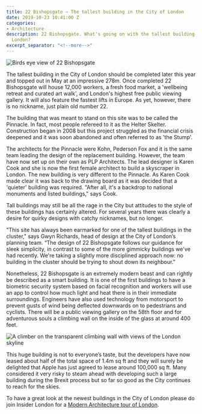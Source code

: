 ```yaml
---
title: 22 Bishopsgate – The tallest building in the City of London
date: 2019-10-23 10:41:00 Z
categories:
- Architecture
description: 22 Bishopsgate. What's going on with the tallest building in the City   of
  London?
excerpt_separator: "<!--more-->"
---
```


![Birds eye view of 22 Bishopsgate](/uploads/helterskelter-1.jpg)

The tallest building in the City of London should be completed later this year and topped out in May at an impressive 278m. Once completed 22 Bishopsgate will house 12,000 workers, a fresh food market, a 'wellbeing retreat and curated art walk', and London's highest free public viewing gallery. It will also feature the fastest lifts in Europe.  As yet, however, there is no nickname, just plain old number 22.

<!--more-->

The building that was meant to stand on this site was to be called the Pinnacle.  In fact, most people refereed to it as the Helter Skelter. Construction began in 2008 but this project struggled as the financial crisis deepened and it was soon abandoned and often referred to as 'the Stump'.

The architects for the Pinnacle were Kohn, Pederson Fox and it is the same team leading the design of the replacement building.  However, the team have now set up on their own as PLP Architects. The lead designer is Karen Cook and she is now the first female architect to build a skyscraper in London. The new building is very different to the Pinnacle. As Karen Cook made clear it was back to the drawing board as it was decided that a 'quieter' building was required. "After all, it's a backdrop to national monuments and listed buildings," says Cook.

Tall buildings may still be all the rage in the City but attitudes to the style of these buildings has certainly altered. For several years there was clearly a desire for quirky designs with catchy nicknames, but no longer.

"This site has always been earmarked for one of the tallest buildings in the cluster," says Gwyn Richards, head of design at the City of London’s planning team. “The design of 22 Bishopsgate follows our guidance for sleek simplicity, in contrast to some of the more gimmicky buildings we've had recently. We're taking a slightly more disciplined approach now: no building in the cluster should be trying to shout down its neighbour.”

Nonetheless, 22 Bishopsgate is an extremely modern beast and can rightly be described as a smart building. It is one of the first buildings to have a biometric security system based on facial recognition and workers will use an app to control how much light and heat there is in their immediate surroundings. Engineers have also used technology from motorsport to prevent gusts of wind being deflected downwards on to pedestrians and cyclists. There will be a public viewing gallery on the 58th floor and for adventurous souls a climbing wall on the inside of the glass at around 400 feet.

![A climber on the transparent climbing wall with views of the London skyline](/uploads/22-climbingwall-1.jpg)

This huge building is not to everyone’s taste, but the developers have now leased about half of the total space of 1.4m sq ft and they will surely be delighted that Apple has just agreed to lease around 100,000 sq ft.  Many considered it very risky to steam ahead with developing such a large building during the Brexit process but so far so good as the City continues to reach for the skies.

To have a great look at the newest buildings in the City of London please do join Insider London for a <a href="https://www.insiderlondon.com/london/educational-tours/modern-architecture-tour/#modern-architecture">Modern Architecture tour of London</a>.
